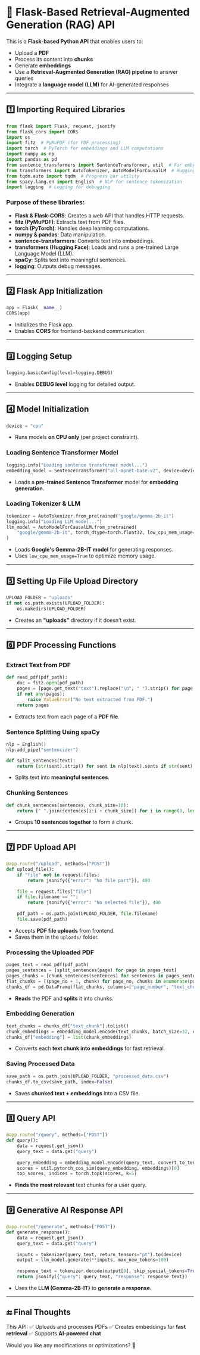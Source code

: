 # 📄 Flask-Based Retrieval-Augmented Generation (RAG) API

This is a **Flask-based Python API** that enables users to:
- Upload a **PDF**
- Process its content into **chunks**
- Generate **embeddings**
- Use a **Retrieval-Augmented Generation (RAG) pipeline** to answer queries
- Integrate a **language model (LLM)** for AI-generated responses

---

## **1️⃣ Importing Required Libraries**

```python
from flask import Flask, request, jsonify
from flask_cors import CORS
import os
import fitz  # PyMuPDF (for PDF processing)
import torch  # PyTorch for embeddings and LLM computations
import numpy as np
import pandas as pd
from sentence_transformers import SentenceTransformer, util  # For embedding generation and similarity search
from transformers import AutoTokenizer, AutoModelForCausalLM  # Hugging Face transformers for LLM
from tqdm.auto import tqdm  # Progress bar utility
from spacy.lang.en import English  # NLP for sentence tokenization
import logging  # Logging for debugging
```

### **Purpose of these libraries:**
- **Flask & Flask-CORS**: Creates a web API that handles HTTP requests.
- **fitz (PyMuPDF)**: Extracts text from PDF files.
- **torch (PyTorch)**: Handles deep learning computations.
- **numpy & pandas**: Data manipulation.
- **sentence-transformers**: Converts text into embeddings.
- **transformers (Hugging Face)**: Loads and runs a pre-trained Large Language Model (LLM).
- **spaCy**: Splits text into meaningful sentences.
- **logging**: Outputs debug messages.

---

## **2️⃣ Flask App Initialization**

```python
app = Flask(__name__)
CORS(app)
```
- Initializes the Flask app.
- Enables **CORS** for frontend-backend communication.

---

## **3️⃣ Logging Setup**

```python
logging.basicConfig(level=logging.DEBUG)
```
- Enables **DEBUG level** logging for detailed output.

---

## **4️⃣ Model Initialization**

```python
device = "cpu"
```
- Runs models **on CPU only** (per project constraint).

### **Loading Sentence Transformer Model**

```python
logging.info("Loading sentence transformer model...")
embedding_model = SentenceTransformer("all-mpnet-base-v2", device=device)
```
- Loads a **pre-trained Sentence Transformer** model for **embedding generation**.

### **Loading Tokenizer & LLM**

```python
tokenizer = AutoTokenizer.from_pretrained("google/gemma-2b-it")
logging.info("Loading LLM model...")
llm_model = AutoModelForCausalLM.from_pretrained(
    "google/gemma-2b-it", torch_dtype=torch.float32, low_cpu_mem_usage=True, device_map={"": "cpu"}
)
```
- Loads **Google's Gemma-2B-IT model** for generating responses.
- Uses `low_cpu_mem_usage=True` to optimize memory usage.

---

## **5️⃣ Setting Up File Upload Directory**

```python
UPLOAD_FOLDER = "uploads"
if not os.path.exists(UPLOAD_FOLDER):
    os.makedirs(UPLOAD_FOLDER)
```
- Creates an **"uploads"** directory if it doesn’t exist.

---

## **6️⃣ PDF Processing Functions**

### **Extract Text from PDF**

```python
def read_pdf(pdf_path):
    doc = fitz.open(pdf_path)
    pages = [page.get_text("text").replace("\n", " ").strip() for page in tqdm(doc, desc="Extracting PDF text")]
    if not any(pages):
        raise ValueError("No text extracted from PDF.")
    return pages
```
- Extracts text from each page of a **PDF file**.

### **Sentence Splitting Using spaCy**

```python
nlp = English()
nlp.add_pipe("sentencizer")

def split_sentences(text):
    return [str(sent).strip() for sent in nlp(text).sents if str(sent).strip()]
```
- Splits text into **meaningful sentences**.

### **Chunking Sentences**

```python
def chunk_sentences(sentences, chunk_size=10):
    return [" ".join(sentences[i:i + chunk_size]) for i in range(0, len(sentences), chunk_size)]
```
- Groups **10 sentences together** to form a chunk.

---

## **7️⃣ PDF Upload API**

```python
@app.route("/upload", methods=["POST"])
def upload_file():
    if "file" not in request.files:
        return jsonify({"error": "No file part"}), 400
    
    file = request.files["file"]
    if file.filename == "":
        return jsonify({"error": "No selected file"}), 400
    
    pdf_path = os.path.join(UPLOAD_FOLDER, file.filename)
    file.save(pdf_path)
```
- Accepts **PDF file uploads** from frontend.
- Saves them in the `uploads/` folder.

### **Processing the Uploaded PDF**

```python
pages_text = read_pdf(pdf_path)
pages_sentences = [split_sentences(page) for page in pages_text]
pages_chunks = [chunk_sentences(sentences) for sentences in pages_sentences]
flat_chunks = [(page_no + 1, chunk) for page_no, chunks in enumerate(pages_chunks) for chunk in chunks]
chunks_df = pd.DataFrame(flat_chunks, columns=["page_number", "text_chunk"])
```
- **Reads** the PDF and **splits** it into chunks.

### **Embedding Generation**

```python
text_chunks = chunks_df["text_chunk"].tolist()
chunk_embeddings = embedding_model.encode(text_chunks, batch_size=32, convert_to_numpy=True)
chunks_df["embedding"] = list(chunk_embeddings)
```
- Converts each **text chunk into embeddings** for fast retrieval.

### **Saving Processed Data**

```python
save_path = os.path.join(UPLOAD_FOLDER, "processed_data.csv")
chunks_df.to_csv(save_path, index=False)
```
- Saves **chunked text + embeddings** into a CSV file.

---

## **8️⃣ Query API**

```python
@app.route("/query", methods=["POST"])
def query():
    data = request.get_json()
    query_text = data.get("query")
    
    query_embedding = embedding_model.encode(query_text, convert_to_tensor=False, normalize_embeddings=True)
    scores = util.pytorch_cos_sim(query_embedding, embeddings)[0]
    top_scores, indices = torch.topk(scores, k=5)
```
- **Finds the most relevant** text chunks for a user query.

---

## **9️⃣ Generative AI Response API**

```python
@app.route("/generate", methods=["POST"])
def generate_response():
    data = request.get_json()
    query_text = data.get("query")
    
    inputs = tokenizer(query_text, return_tensors="pt").to(device)
    output = llm_model.generate(**inputs, max_new_tokens=100)
    
    response_text = tokenizer.decode(output[0], skip_special_tokens=True)
    return jsonify({"query": query_text, "response": response_text})
```
- Uses the **LLM (Gemma-2B-IT)** to **generate a response**.

---

## **🔚 Final Thoughts**
This API:
✅ Uploads and processes PDFs
✅ Creates embeddings for **fast retrieval**
✅ Supports **AI-powered chat**

Would you like any modifications or optimizations? 🚀

